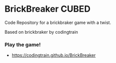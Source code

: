 # BrickBreaker CUBED
Code Repository for a brickbraker game with a twist.

Based on brickbraker by codingtrain


### Play the game!
* https://codingtrain.github.io/BrickBreaker

